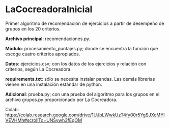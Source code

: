 # LaCocreadoraInicial
Primer algoritmo de recomendación de ejercicios a partir de desempeño de grupos en los 20 criterios.

**Archivo principal**: recomendaciones.py.

**Módulo**: procesamiento_puntajes.py; donde se encuentra la función que escoge cuatro criterios apropiados.

**Datos**: ejercicios.csv; con los datos de los ejercicios y relación con 
criterios, según La Cocreadora.

**requirements.txt**: sólo se necesita instalar pandas. Las demás librerías vienen en una instalación estándar de python.

**Adicional**: prueba.py; con una prueba del algoritmo para los grupos en el archivo grupos.py proporcionado por La Cocreadora.

Colab: https://colab.research.google.com/drive/1UJbLWwkUzT4fy00r5YgSJXcMYlVEVHMh#scrollTo=UNSywh3fEqOM

